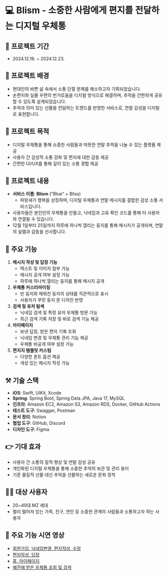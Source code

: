 # 💻 Blism - 소중한 사람에게 편지를 전달하는 디지털 우체통

## **📆 프로젝트 기간**
- 2024.12.16. ~ 2024.12.23.

## 🔎 프로젝트 배경

- 현대인의 바쁜 삶 속에서 소통 단절 문제를 해소하고자 기획되었습니다.
- 손편지와 실물 우편의 번거로움을 디지털 방식으로 해결하며, 추억을 간편하게 공유할 수 있도록 설계되었습니다.
- 추억과 의미 있는 선물을 전달하는 트렌드를 반영한 서비스로, 연말 감성을 디지털로 표현합니다.

## 🔦 프로젝트 목적

- 디지털 우체통을 통해 소중한 사람들과 따뜻한 연말 추억을 나눌 수 있는 플랫폼 제공
- 사용자 간 감성적 소통 강화 및 편지에 대한 감동 제공
- 간편한 UI/UX를 통해 깊이 있는 소통 경험 제공

## 📖 프로젝트 내용

- **서비스 이름**: **Blism** ("Blue" + Bliss)
    - 파랑새가 행복을 상징하며, 디지털 우체통과 연말 메시지를 결합한 감성 소통 서비스입니다.
- 사용자들은 본인만의 우체통을 만들고, 닉네임과 고유 확인 코드를 통해 타 사용자와 연결될 수 있습니다.
- 12월 1일부터 25일까지 하루에 하나씩 열리는 둥지를 통해 메시지가 공개되며, 연말의 설렘과 감동을 선사합니다.

## **📢 주요 기능**

1. **메시지 작성 및 답장 기능**
    - 텍스트 및 이미지 첨부 가능
    - 메시지 공개 여부 설정 가능
    - 하루에 하나씩 열리는 둥지를 통해 메시지 공개
2. **우체통 커스터마이징**
    - 빈 둥지와 채워진 둥지의 상태를 직관적으로 표시
    - 사용자가 꾸민 둥지 문 디자인 반영
3. **검색 및 유저 탐색**
    - 닉네임 검색 및 특정 유저 우체통 방문 가능
    - 최근 검색 기록 저장 및 바로 검색 기능 제공
4. **마이페이지**
    - 보낸 답장, 받은 편지 기록 조회
    - 닉네임 변경 및 우체통 관리 기능 제공
    - 우체통 비공개 여부 설정 가능
5. **편지지 템플릿 커스텀**
    - 다양한 폰트 옵션 제공
    - 개성 있는 메시지 작성 가능
      
## **⚒️ 기술 스택**
- **iOS**: Swift, UIKit, Xcode
- **Spring**: Spring Boot, Spring Data JPA, Java 17, MySQL
- **인프라**: Amazon EC2, Amazon S3, Amazon RDS, Docker, GitHub Actions
- **테스트 도구**: Swagger, Postman
- **문서 정리**: Notion
- **협업 도구**: GitHub, Discord
- **디자인 도구**: Figma


## **👉 기대 효과**

- 사용자 간 소통의 질적 향상 및 연말 감성 공유
- 개인화된 디지털 우체통을 통해 소중한 추억의 보관 및 관리 용이
- 기존 물질적 선물 대신 추억을 선물하는 새로운 문화 정착

## **💁‍♂️ 대상 사용자**

- 20~40대 MZ 세대
- 멀리 떨어져 있는 가족, 친구, 연인 등 소중한 관계의 사람들과 소통하고자 하는 사용자


## 🎥 주요 기능  시연 영상

- [회원가입, 닉네임변경, 편지작성, 수정](https://youtu.be/oT0xJTuPKNs)
- [편지작성, 답장](https://youtu.be/KjU2sZigEHM)
- [홈, 마이페이지](https://youtu.be/yvHS4NycTwQ)
- [예전에 받은 우체통 조회 및 검색](https://youtu.be/2VtejgetcAQ)
